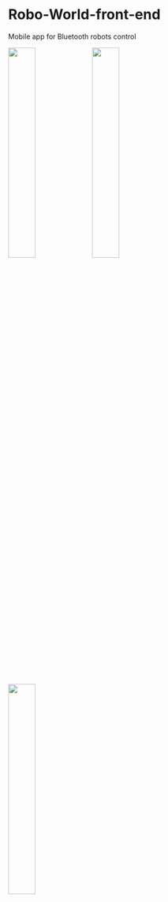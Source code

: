 # Robo-World-front-end
Mobile app for Bluetooth robots control

<img src="https://github.com/BlajanGeorge/Robo-World-front-end/assets/75776275/e21643ec-e590-47ae-aa7e-0cdf80102ba4" width=33% height=33%>
<img src="https://github.com/BlajanGeorge/Robo-World-front-end/assets/75776275/0b592d8c-f2ce-4d15-a812-6026e4b52ee8" width=33% height=33%>
<img src="https://github.com/BlajanGeorge/Robo-World-front-end/assets/75776275/944cbd43-2c85-48a3-96f4-53c871ca9266" width=33% height=33%>
